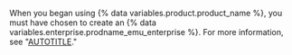 When you began using {% data variables.product.product_name %}, you must have chosen to create an {% data variables.enterprise.prodname_emu_enterprise %}. For more information, see "[AUTOTITLE](/admin/identity-and-access-management/understanding-iam-for-enterprises/identifying-the-best-authentication-method-for-your-enterprise)."
